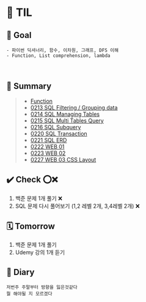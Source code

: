 # 📒 TIL 
## 🎯 Goal 
```
- 파이썬 딕셔너리, 함수, 이차원, 그래프, DFS 이해
- Function, List comprehension, lambda
```
&nbsp;
## 📝 Summary
> - [Function](/Users/synn/Desktop/TIL/Feb/0210/function.md)
> - [0213 SQL Filtering / Grouping data](/Users/synn/Desktop/TIL/Feb/0213/SQL.md)
> - [0214 SQL Managing Tables](/Users/synn/Desktop/TIL/Feb/0214/SQL_Managing_Tables.md)
> - [0215 SQL Multi Tables Query](/Users/synn/Desktop/TIL/Feb/0215/SQL_Multi_Table_Query.md)
> - [0216 SQL Subquery](/Users/synn/Desktop/TIL/Feb/0216/SQL_Subquery.md)
> - [0220 SQL Transaction](/Users/synn/Desktop/TIL/Feb/0220/sql_advanced.md)
> - [0221 SQL ERD](/Users/synn/Desktop/TIL/Feb/0221/sql_advanced.md)
> - [0222 WEB 01](/Users/synn/Desktop/TIL/Feb/0222/web01.md)
> - [0223 WEB 02](/Users/synn/Desktop/TIL/Feb/0223/web02.md)
> - [0227 WEB 03 CSS Layout](/Users/synn/Desktop/TIL/Feb/0227/WEB03_CSS_Layout.md)
&nbsp;

## ✔️ Check ⭕️❌
1. 백준 문제 1개 풀기 ❌ 
2. SQL 문제 다시 풀어보기 (1,2 레벨 2개, 3,4레벨 2개) ❌ 


## 🗓 Tomorrow
1. 백준 문제 1개 풀기 
2. Udemy 강의 1개 듣기


## 💭 Diary
```
저번주 주말부터 방향을 잃은것같다
뭘 해야될 지 모르겠다
```
